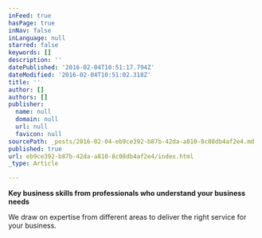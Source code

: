 ```yaml
---
inFeed: true
hasPage: true
inNav: false
inLanguage: null
starred: false
keywords: []
description: ''
datePublished: '2016-02-04T10:51:17.794Z'
dateModified: '2016-02-04T10:51:02.318Z'
title: ''
author: []
authors: []
publisher:
  name: null
  domain: null
  url: null
  favicon: null
sourcePath: _posts/2016-02-04-eb9ce392-b87b-42da-a810-8c08db4af2e4.md
published: true
url: eb9ce392-b87b-42da-a810-8c08db4af2e4/index.html
_type: Article

---
```

**Key business skills from professionals who understand your business needs**

We draw on expertise from different areas to deliver the right service for your business.